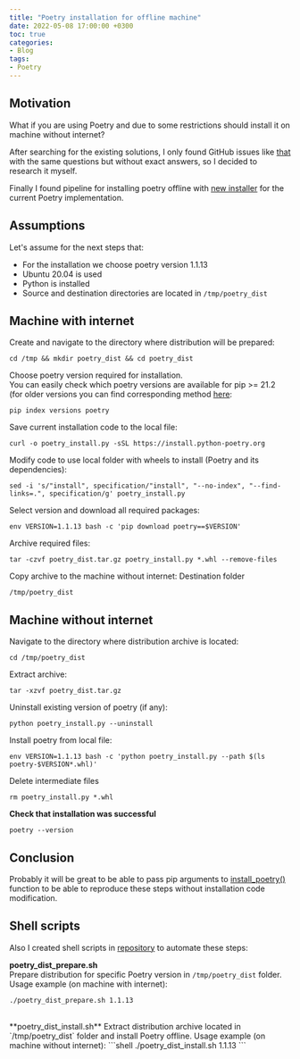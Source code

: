 ```yaml
---
title: "Poetry installation for offline machine"
date: 2022-05-08 17:00:00 +0300
toc: true
categories:
- Blog
tags: 
- Poetry
---
```


## Motivation
What if you are using Poetry and due to some restrictions should install it on machine without internet?

After searching for the existing solutions, I only found GitHub issues like [that](https://github.com/python-poetry/poetry/issues/1783) with the same questions but without exact answers, so I decided to research it myself.

Finally I found pipeline for installing poetry offline with [new installer](https://python-poetry.org/docs/master/#installation) for the current Poetry implementation.

## Assumptions
Let's assume for the next steps that:
- For the installation we choose poetry version 1.1.13
- Ubuntu 20.04 is used
- Python is installed
- Source and destination directories are located in `/tmp/poetry_dist`

## Machine with internet
Create and navigate to the directory where distribution will be prepared:
```shell
cd /tmp && mkdir poetry_dist && cd poetry_dist
```

Choose poetry version required for installation.  
You can easily check which poetry versions are available for pip >= 21.2 (for older versions you can find corresponding method [here](https://stackoverflow.com/a/26664162):
```shell
pip index versions poetry
```

Save current installation code to the local file:
```shell
curl -o poetry_install.py -sSL https://install.python-poetry.org
```

Modify code to use local folder with wheels to install (Poetry and its dependencies):
```shell
sed -i 's/"install", specification/"install", "--no-index", "--find-links=.", specification/g' poetry_install.py
```

Select version and download all required packages:
```shell
env VERSION=1.1.13 bash -c 'pip download poetry==$VERSION'
```

Archive required files:
```shell
tar -czvf poetry_dist.tar.gz poetry_install.py *.whl --remove-files
```

Copy archive to the machine without internet:
Destination folder
```shell
/tmp/poetry_dist
```

## Machine without internet  
Navigate to the directory where distribution archive is located:
```shell
cd /tmp/poetry_dist
```

Extract archive:
```shell
tar -xzvf poetry_dist.tar.gz
```

Uninstall existing version of poetry (if any):
```shell
python poetry_install.py --uninstall
```

Install poetry from local file:  
```shell
env VERSION=1.1.13 bash -c 'python poetry_install.py --path $(ls poetry-$VERSION*.whl)'
```

Delete intermediate files  
```shell
rm poetry_install.py *.whl
```

**Check that installation was successful**  
```shell
poetry --version
```

## Conclusion
Probably it will be great to be able to pass pip arguments to [install_poetry()](https://github.com/python-poetry/poetry/blob/edabfce155c5c5445371115d5a83b792b0dc0de2/install-poetry.py#L636) function to be able to reproduce these steps without installation code modification.
<br/>

## Shell scripts
Also I created shell scripts in [repository](https://github.com/labdmitriy/poetry-offline) to automate these steps:

**poetry_dist_prepare.sh**  
Prepare distribution for specific Poetry version in `/tmp/poetry_dist` folder.  
Usage example (on machine with internet):  
```shell
./poetry_dist_prepare.sh 1.1.13
```
<br/>
**poetry_dist_install.sh**  
Extract distribution archive located in `/tmp/poetry_dist` folder and install Poetry offline. 
Usage example (on machine without internet):
```shell
./poetry_dist_install.sh 1.1.13
```
